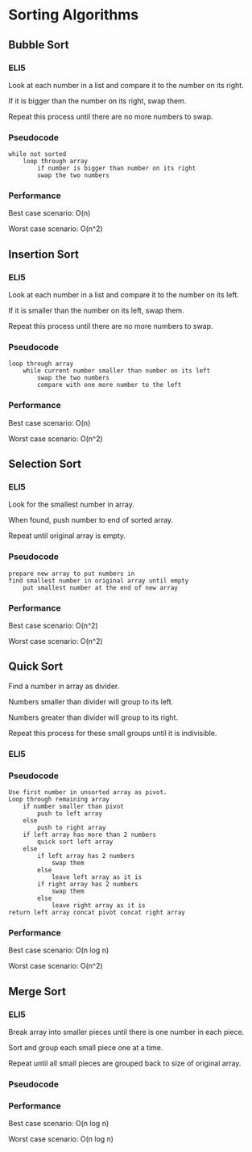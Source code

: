 # Sorting Algorithms

## Bubble Sort

### ELI5

Look at each number in a list and compare it to the number on its right.

If it is bigger than the number on its right, swap them.

Repeat this process until there are no more numbers to swap.

### Pseudocode

```
while not sorted
	loop through array
		if number is bigger than number on its right
		swap the two numbers 
```

### Performance

Best case scenario: O(n)

Worst case scenario: O(n^2)

## Insertion Sort

### ELI5

Look at each number in a list and compare it to the number on its left.

If it is smaller than the number on its left, swap them.

Repeat this process until there are no more numbers to swap.

### Pseudocode

```
loop through array
	while current number smaller than number on its left
		swap the two numbers
		compare with one more number to the left
```

### Performance

Best case scenario: O(n)

Worst case scenario: O(n^2)

## Selection Sort

### ELI5

Look for the smallest number in array.

When found, push number to end of sorted array.

Repeat until original array is empty.

### Pseudocode

```
prepare new array to put numbers in
find smallest number in original array until empty
	put smallest number at the end of new array
```

### Performance

Best case scenario: O(n^2)

Worst case scenario: O(n^2)

## Quick Sort

Find a number in array as divider.

Numbers smaller than divider will group to its left.

Numbers greater than divider will group to its right.

Repeat this process for these small groups until it is indivisible.

### ELI5

### Pseudocode

```
Use first number in unsorted array as pivot.
Loop through remaining array
	if number smaller than pivot
		push to left array
	else
		push to right array
	if left array has more than 2 numbers
		quick sort left array
	else
		if left array has 2 numbers
			swap them
		else
			leave left array as it is
		if right array has 2 numbers
			swap them
		else
			leave right array as it is
return left array concat pivot concat right array
```

### Performance

Best case scenario: O(n log n)

Worst case scenario: O(n^2)

## Merge Sort

### ELI5

Break array into smaller pieces until there is one number in each piece.

Sort and group each small piece one at a time.

Repeat until all small pieces are grouped back to size of original array.

### Pseudocode

### Performance

Best case scenario: O(n log n)

Worst case scenario: O(n log n)
